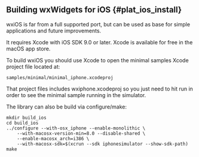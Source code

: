 Building wxWidgets for iOS           {#plat_ios_install}
----------------------------

wxiOS is far from a full supported port, but can be used
as base for simple applications and future improvements.

It requires Xcode with iOS SDK 9.0 or later. Xcode is available
for free in the macOS app store.

To build wxiOS you should use Xcode to open the minimal samples
Xcode project file located at:

    samples/minimal/minimal_iphone.xcodeproj

That project files includes wxiphone.xcodeproj so you just need
to hit run in order to see the minimal sample running in the
simulator.

The library can also be build via configure/make:

    mkdir build_ios
    cd build_ios
    ../configure --with-osx_iphone --enable-monolithic \
        --with-macosx-version-min=8.0 --disable-shared \
        --enable-macosx_arch=i386 \
        --with-macosx-sdk=$(xcrun --sdk iphonesimulator --show-sdk-path)
    make
